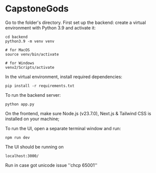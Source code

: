 # CapstoneGods
Go to the folder's directory.
First set up the backend: create a virtual environment with Python 3.9 and activate it:
```
cd backend
python3.9 -m venv venv

# for MacOS
source venv/bin/activate

# for Windows
venv2/Scripts/activate
```

In the virtual environment, install required dependencies:
```
pip install -r requirements.txt
```

To run the backend server:
``` 
python app.py 
```

On the frontend, make sure Node.js (v23.7.0), Next.js & Tailwind CSS is installed on your machine;

To run the UI, open a separate terminal window and run:
```
npm run dev
```

The UI should be running on
```
localhost:3000/
```

Run in case got unicode issue
''chcp 65001''
